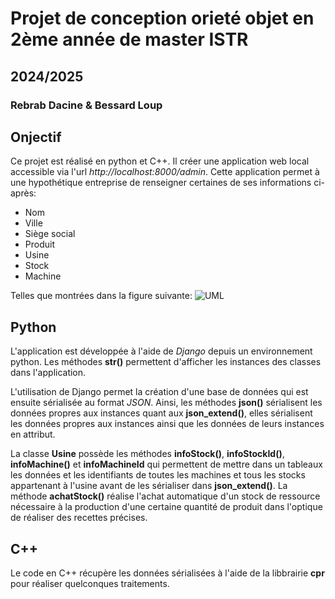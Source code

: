 # Projet de conception orieté objet en 2ème année de master ISTR
## 2024/2025
### Rebrab Dacine & Bessard Loup

## Onjectif

Ce projet est réalisé en python et C++. Il créer une application web local accessible via l'url *http://localhost:8000/admin*. Cette application permet à une hypothétique entreprise de renseigner certaines de ses informations ci-après:
- Nom
- Ville
- Siège social
- Produit
- Usine
- Stock
- Machine

Telles que montrées dans la figure suivante:
![UML](https://github.com/user-attachments/assets/96ab3bbe-fa03-408e-8648-1e76dc1d42ac)

## Python

L'application est développée à l'aide de *Django* depuis un environnement python.
Les méthodes **__str__()** permettent d'afficher les instances des classes dans l'application.

L'utilisation de Django permet la création d'une base de données qui est ensuite sérialisée au format *JSON*. Ainsi, les méthodes **json()** sérialisent les données propres aux instances quant aux **json_extend()**, elles sérialisent les données propres aux instances ainsi que les données de leurs instances en attribut.

La classe **Usine** possède les méthodes **infoStock()**, **infoStockId()**, **infoMachine()** et **infoMachineId** qui permettent de mettre dans un tableaux les données et les identifiants de toutes les machines et tous les stocks appartenant à l'usine avant de les sérialiser dans **json_extend()**. La méthode **achatStock()** réalise l'achat automatique d'un stock de ressource nécessaire à la production d'une certaine quantité de produit dans l'optique de réaliser des recettes précises.

## C++

Le code en C++ récupère les données sérialisées à l'aide de la libbrairie **cpr** pour réaliser quelconques traitements.

